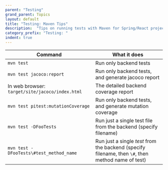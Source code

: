 ```yaml
---
parent: "Testing"
grand_parent: Topics
layout: default
title: "Testing: Maven Tips"
description:  "Tips on running tests with Maven for Spring/React projects"
category_prefix: "Testing: "
indent: true
---
```


| Command | What it does | 
|-|-|
| `mvn test` | Run only backend tests |
| `mvn test jacoco:report` | Run only backend tests, and generate jacoco report |
| In web browser: `target/site/jacoco/index.html` | The detailed backend coverage report |
| `mvn test pitest:mutationCoverage` | Run only backend tests, and generate mutation coverage |
| `mvn test -DFooTests ` | Run just a single test file from the backend (specify filename) |
| `mvn test -DFooTests\#test_method_name ` | Run just a single *test*  from the backend (specify filename, then `\#`, then method name of test) |
